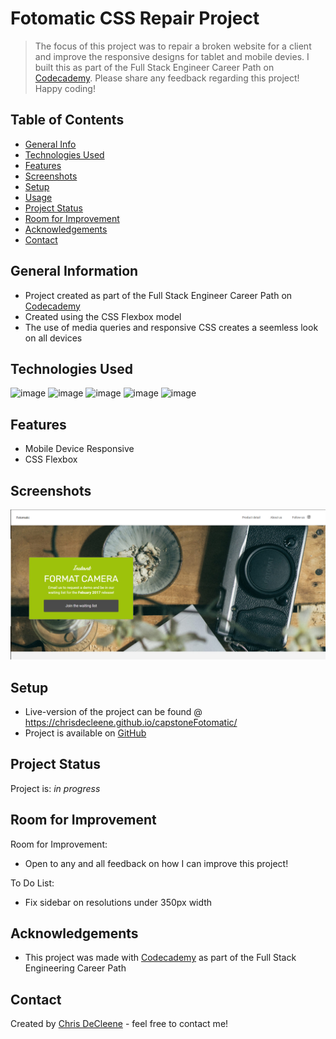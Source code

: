 # Fotomatic CSS Repair Project
> The focus of this project was to repair a broken website for a client and improve the responsive designs for tablet and mobile devies. I built this as part of the Full Stack Engineer Career Path on [Codecademy](https://www.codecademy.com/learn). Please share any feedback regarding this project! Happy coding!

## Table of Contents
* [General Info](#general-information)
* [Technologies Used](#technologies-used)
* [Features](#features)
* [Screenshots](#screenshots)
* [Setup](#setup)
* [Usage](#usage)
* [Project Status](#project-status)
* [Room for Improvement](#room-for-improvement)
* [Acknowledgements](#acknowledgements)
* [Contact](#contact)
<!-- * [License](#license) -->


## General Information
- Project created as part of the Full Stack Engineer Career Path on [Codecademy](https://www.codecademy.com/learn)
- Created using the CSS Flexbox model
- The use of media queries and responsive CSS creates a seemless look on all devices


## Technologies Used
![image](https://img.icons8.com/color/50/000000/html-5--v1.png) ![image](https://img.icons8.com/color/48/000000/css3.png) ![image](https://img.icons8.com/color/48/000000/git.png) ![image](https://img.icons8.com/fluent/48/000000/github.png) ![image](https://img.icons8.com/fluent/48/000000/gimp.png)


## Features
- Mobile Device Responsive
- CSS Flexbox


## Screenshots
![Website screenshot](resources/images/capstonefotomaticogimage.png)
<!-- If you have screenshots you'd like to share, include them here. -->


## Setup
- Live-version of the project can be found @ https://chrisdecleene.github.io/capstoneFotomatic/
- Project is available on [GitHub](https://github.com/ChrisDeCleene/capstoneFotomatic.git)


## Project Status
Project is: _in progress_


## Room for Improvement
Room for Improvement:
- Open to any and all feedback on how I can improve this project!

To Do List:
- Fix sidebar on resolutions under 350px width


## Acknowledgements
- This project was made with [Codecademy](https://www.codecademy.com/) as part of the Full Stack Engineering Career Path


## Contact
Created by [Chris DeCleene](https://chrisdecleene.github.io/) - feel free to contact me!



<!-- Optional -->
<!-- ## License -->
<!-- This project is open source and available under the [... License](). -->